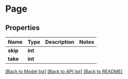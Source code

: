 # Page


## Properties
Name | Type | Description | Notes
------------ | ------------- | ------------- | -------------
**skip** | **int** |  | 
**take** | **int** |  | 

[[Back to Model list]](../README.md#documentation-for-models) [[Back to API list]](../README.md#documentation-for-api-endpoints) [[Back to README]](../README.md)



